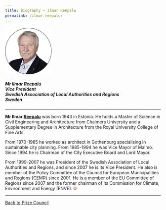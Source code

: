 ```yaml
---
title: Biography — Ilmar Reepalu
permalink: /ilmar-reepalu/
---
```


<div style="width:150px"><img src="/images/jury/ilmar-reepalu.png" alt="Ilmar Reepalu" /></div>

##### **Mr Ilmar <u>Reepalu</u>** <br> Vice President <br> Swedish Association of Local Authorities and Regions <br> Sweden

---

**Mr Ilmar <u>Reepalu</u>** was born 1943 in Estonia. He holds a Master of Science in Civil Engineering and Architecture from Chalmers University and a Supplementary Degree in Architecture from the Royal University College of Fine Arts. 

From 1970-1985 he worked as architect in Gothenburg specialising in sustainable city planning. From 1985-1994 he was Vice Mayor of Malmö. Since 1994 he is Chairman of the City Executive Board and Lord Mayor. 

From 1999-2007 he was President of the Swedish Association of Local Authorities and Regions, and since 2007 he is its Vice President. He also is member of the Policy Committee of the Council for European Municipalities and Regions (CEMR) since 2001. He is a member of the EU Committee of Regions since 2007 and the former chairman of its Commission for Climate, Environment and Energy (ENVE). **<font color="#967942">O</font>**

---

[Back to Prize Council](/prize-council/)
